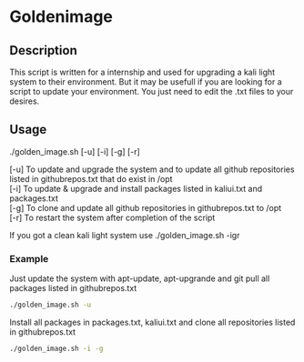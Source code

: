 # Goldenimage

## Description
This script is written for a internship and used for upgrading a kali light system to their environment. But it may be usefull if you are looking for a script to update your environment. You just need to edit the .txt files to your desires.

## Usage
./golden_image.sh [-u] [-i] [-g] [-r]

[-u] To update and upgrade the system and to update all github repositories listed in githubrepos.txt that do exist in /opt \
[-i] To update & upgrade and install packages listed in kaliui.txt and packages.txt \
[-g] To clone and update all github repositories in githubrepos.txt to /opt \
[-r] To restart the system after completion of the script


If you got a clean kali light system use ./golden_image.sh -igr


### Example
Just update the system with apt-update, apt-upgrande and git pull all packages listed in githubrepos.txt
```sh
./golden_image.sh -u
```

Install all packages in packages.txt, kaliui.txt and clone all repositories listed in githubrepos.txt
```sh
./golden_image.sh -i -g
```


